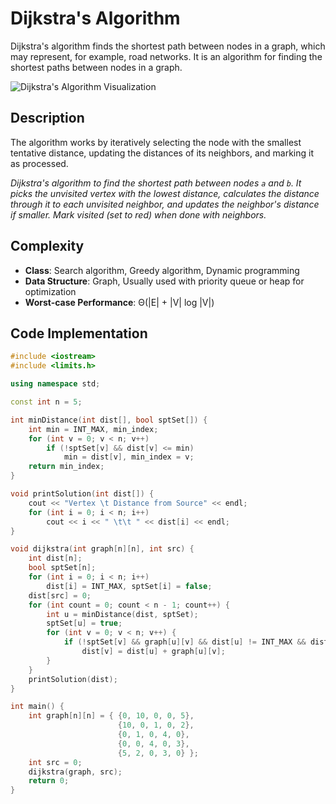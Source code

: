 # Dijkstra's Algorithm

Dijkstra's algorithm finds the shortest path between nodes in a graph, which may represent, for example, road networks. It is an algorithm for finding the shortest paths between nodes in a graph.

![Dijkstra's Algorithm Visualization](https://upload.wikimedia.org/wikipedia/commons/5/57/Dijkstra_Animation.gif)

## Description

The algorithm works by iteratively selecting the node with the smallest tentative distance, updating the distances of its neighbors, and marking it as processed.

*Dijkstra's algorithm to find the shortest path between nodes `a` and `b`. It picks the unvisited vertex with the lowest distance, calculates the distance through it to each unvisited neighbor, and updates the neighbor's distance if smaller. Mark visited (set to red) when done with neighbors.*

## Complexity

- **Class**: Search algorithm, Greedy algorithm, Dynamic programming
- **Data Structure**: Graph, Usually used with priority queue or heap for optimization
- **Worst-case Performance**: Θ(|E| + |V| log |V|)

## Code Implementation

```cpp
#include <iostream>
#include <limits.h>

using namespace std;

const int n = 5;

int minDistance(int dist[], bool sptSet[]) {
    int min = INT_MAX, min_index;
    for (int v = 0; v < n; v++)
        if (!sptSet[v] && dist[v] <= min)
            min = dist[v], min_index = v;
    return min_index;
}

void printSolution(int dist[]) {
    cout << "Vertex \t Distance from Source" << endl;
    for (int i = 0; i < n; i++)
        cout << i << " \t\t " << dist[i] << endl;
}

void dijkstra(int graph[n][n], int src) {
    int dist[n];
    bool sptSet[n];
    for (int i = 0; i < n; i++)
        dist[i] = INT_MAX, sptSet[i] = false;
    dist[src] = 0;
    for (int count = 0; count < n - 1; count++) {
        int u = minDistance(dist, sptSet);
        sptSet[u] = true;
        for (int v = 0; v < n; v++) {
            if (!sptSet[v] && graph[u][v] && dist[u] != INT_MAX && dist[u] + graph[u][v] < dist[v])
                dist[v] = dist[u] + graph[u][v];
        }
    }
    printSolution(dist);
}

int main() {
    int graph[n][n] = { {0, 10, 0, 0, 5},
                        {10, 0, 1, 0, 2},
                        {0, 1, 0, 4, 0},
                        {0, 0, 4, 0, 3},
                        {5, 2, 0, 3, 0} };
    int src = 0;
    dijkstra(graph, src);
    return 0;
}
```
